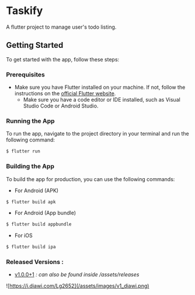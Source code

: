 # Taskify

A flutter project to manage user's todo listing.

## Getting Started

To get started with the app, follow these steps:

### Prerequisites

* Make sure you have Flutter installed on your machine. If not, follow the instructions on
  the [official Flutter website](https://docs.flutter.dev/get-started/install).
    * Make sure you have a code editor or IDE installed, such as Visual Studio Code or Android
      Studio.

### Running the App

To run the app, navigate to the project directory in your terminal and run the following command:

```sh
$ flutter run
```

### Building the App

To build the app for production, you can use the following commands:

* For Android (APK)

```sh
$ flutter build apk
```

* For Android (App bundle)

```sh
$ flutter build appbundle
```

* For iOS

```sh
$ flutter build ipa
```

### Released Versions :

* [v1.0.0+1](https://i.diawi.com/Lg2652) _: can also be found inside /assets/releases_

![https://i.diawi.com/Lg2652](/assets/images/v1_diawi.png)


